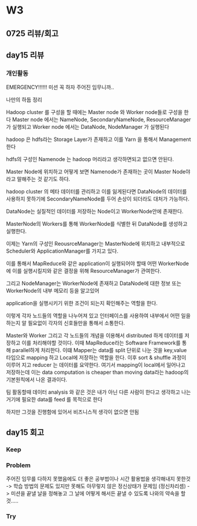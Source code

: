 # W3

## 0725 리뷰/회고

## day15 리뷰

### 개인활동

EMERGENCY!!!!!! 미션 꼭 하자 주어진 임무니까..

나만의 하둡 정리

Hadoop cluster 를 구성을 할 때에는 Master node 와 Worker node들로 구성을 한다
Master node 에서는 NameNode, SecondaryNameNode, ResourceManager 가 실행되고 Worker node 에서는 DataNode, NodeManager 가 실행된다

hadoop 은 hdfs라는 Storage Layer가 존재하고 이를 Yarn 을 통해서 Management 한다

hdfs의 구성인 Namenode 는 hadoop 머리라고 생각하면되고 없으면 안된다.

Master Node에 위치하고 어떻게 보면 Namenode가 존재하는 곳이 Master Node야 라고 말해주는 것 같기도 하다. 

hadoop cluster 의 메타 데이터를 관리하고 이를 잃게된다면 DataNode의 데이터를 사용하지 못하기에 SecondaryNameNode를 두어 손상이 되더라도 대처가 가능하다.

DataNode는 실질적인 데이터를 저장하는 Node이고 WorkerNode안에 존재한다. 

MasterNode의 Workers를 통해 WorkerNode를 식별한 뒤 DataNode를 생성하고 실행한다. 

이제는 Yarn의 구성인 ReousrceManager는 MasterNode에 위치하고 내부적으로 Scheduler와 ApplicationManager를 가지고 있다. 

이를 통해서 MapReduce와 같은 application이 실행되어야 할때 어떤 WorkerNode에 이를 실행시킬지와 같은 결정을 위해 ResourceManager가 관여한다. 

그리고 NodeManager는 WorkerNode에 존재하고 DataNode에 대한 정보 또는 WorkerNode의 내부 메모리 등을 알고있어

application을 실행시키기 위한 조건이 되는지 확인해주는 역할을 한다.

이렇게 각자 노드들의 역할을 나누어져 있고 인터페이스를 사용하여 내부에서 어떤 일을 하는지 알 필요없이 각자의 신호들만을 통해서 소통한다. 

Master와 Worker 그리고 각 노드들의 개념을 이용해서 distributed 하게 데이터를 저장하고 이를 처리해야할 것이다. 이때 MapReduce라는 Software Framework를 통해 parallel하게 처리한다. 이떄 Mapper는 data를 split 단위로 나눈 것을 key,value 타입으로 mapping 하고 Local에 저장하는 역할을 한다. 이후 sort & shuffle 과정이 이루어 지고 reducer 는 데이터를 요약한다. 여기서 mapping이 local에서 일어나고 저장하는데 이는 data computation is cheaper than moving data라는 hadoop의 기본원칙에서 나온 결과이다.

팀 활동할때 데이터 analysis 와 같은 것은 내가 아닌 다른 사람이 한다고 생각하고 나는 거기에 필요한 data를 feed 를 목적으로 한다

하지만 그것을 진행함에 있어서 비즈니스적 생각이 없으면 안됨

## day15 회고

### Keep

### Problem
주어진 임무를 다하지 못했음에도 더 좋은 공부법이나 시간 활용법을 생각해내지 못한것
-> 학습 방법의 문제도 있지만 못해도 아무렇지 않은 정신상태가 문제임 (정신차리셈)
-> 미션을 끝낼 날을 정해놓고 그 날에 어떻게 해서든 끝낼 수 있도록 나와의 약속을 할 것..... 

### Try
